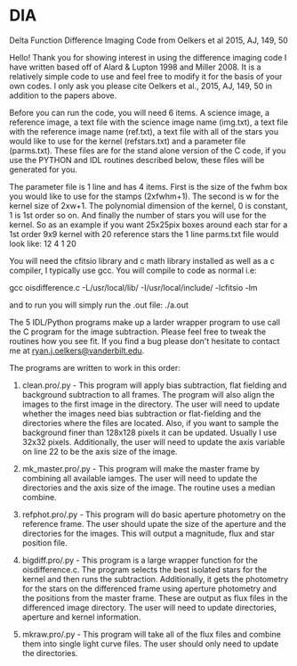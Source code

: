 # DIA
Delta Function Difference Imaging Code from Oelkers et al 2015, AJ, 149, 50

Hello! Thank you for showing interest in using the difference imaging code I have
written based off of Alard & Lupton 1998 and Miller 2008. It is a relatively 
simple code to use and feel free to modify it for the basis of your own codes. I only ask you please 
cite Oelkers et al., 2015, AJ, 149, 50 in addition to the papers above.

Before you can run the code, you will need 6 items. A science image, a reference image,
a text file with the science image name (img.txt), a text file with the reference image
name (ref.txt), a text file with all of the stars you would like to use for the kernel
(refstars.txt) and a parameter file (parms.txt). These files are for the stand alone 
version of the C code, if you use the PYTHON and IDL routines described below, these files
will be generated for you.

The parameter file is 1 line and has 4 items. First is the size of the fwhm box you would
like to use for the stamps (2xfwhm+1). The second is w for the kernel size of 2xw+1. The 
polynomial dimension of the kernel, 0 is constant, 1 is 1st order so on. And finally the 
number of stars you will use for the kernel. So as an example if you want 25x25pix boxes 
around each star for a 1st order 9x9 kernel with 20 reference stars the 1 line parms.txt 
file would look like: 12 4 1 20

You will need the cfitsio library and c math library installed as well as a c compiler, 
I typically use gcc. You will compile to code as normal i.e:

gcc oisdifference.c -L/usr/local/lib/ -I/usr/local/include/ -lcfitsio -lm

and to run you will simply run the .out file: ./a.out

The 5 IDL/Python programs make up a larder wrapper program to use call the C program for the image subtraction. Please feel free to tweak the routines how you see fit. If you find a bug please don't hesitate to contact me at ryan.j.oelkers@vanderbilt.edu.

The programs are written to work in this order:

1) clean.pro/.py - This program will apply bias subtraction, flat fielding and background subtraction to all frames. The program will also align the images to the first image in the directory. The user will need to update whether the images need bias subtraction or flat-fielding and the directories where the files are located. Also, if you want to sample the background finer than 128x128 pixels it can be updated. Usually I use 32x32 pixels. Additionally, the user will need to update the axis variable on line 22 to be the axis size of the image.

2) mk_master.pro/.py - This program will make the master frame by combining all available iamges. The user will need to update the directories and the axis size of the image. The routine uses a median combine.

3) refphot.pro/.py - This program will do basic aperture photometry on the reference frame. The user should upate the size of the aperture and the directories for the images. This will output a magnitude, flux and star position file.

4) bigdiff.pro/.py - This program is a large wrapper function for the oisdifference.c. The program selects the best isolated stars for the kernel and then runs the subtraction. Additionally, it gets the photometry for the stars on the differenced frame using aperture photometry and the positions from the master frame. These are output as flux files in the differenced image directory. The user will need to update directories, aperture and kernel information. 

5) mkraw.pro/.py - This program will take all of the flux files and combine them into single light curve files. The user should only need to update the directories.
